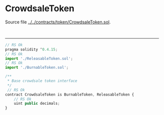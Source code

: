 # CrowdsaleToken 
Source file [../../contracts/token/CrowdsaleToken.sol](../../contracts/token/CrowdsaleToken.sol).


<br />

<hr />


```javascript
// RS Ok
pragma solidity ^0.4.15;
// RS Ok
import './ReleasableToken.sol';
// RS Ok
import './BurnableToken.sol';

/**
 * Base crowdsale token interface
 */
 // RS Ok
contract CrowdsaleToken is BurnableToken, ReleasableToken {
    // RS Ok
    uint public decimals;
}
```